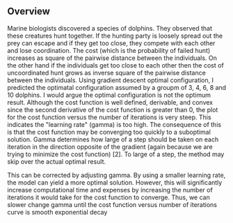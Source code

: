 ## Overview
Marine biologists discovered a species of dolphins. They observed that these creatures hunt together. If the hunting party is loosely spread out the prey can escape and if they get too close, they compete with each other and lose coordination. The cost (which is the probability of failed hunt) increases as square of the pairwise distance between the individuals.
On the other hand if the individuals get too close to each other then the cost of uncoordinated hunt grows as inverse square of the pairwise distance between the individuals. Using gradient descent optimal configuration, I predicted the optimatal configuration assumed by a groupm of 3, 4, 6, 8 and 10 dolphins. 
I would argue the optimal configuration is not the optimum result. Although the cost function is well defined, derivable, and convex since the second derivative of the cost function is greater than 0, the plot for the cost function versus the number of iterations is very steep. This indicates the "learning rate" (gamma) is too high. The consequence of this is that the cost function may be converging too quickly to a suboptimal solution. Gamma determines how large of a step should be taken on each iteration in the direction opposite of the gradient (again because we are trying to minimize the cost function) [2]. To large of a step, the method may skip over the actual optimal result.

This can be corrected by adjusting gamma. By using a smaller learning rate, the model can yield a more optimal solution. However, this will significantly increase computational time and expenses by increasing the number of iterations it would take for the cost function to converge. Thus, we can slower change gamma until the cost function versus number of iterations curve is smooth exponential decay
